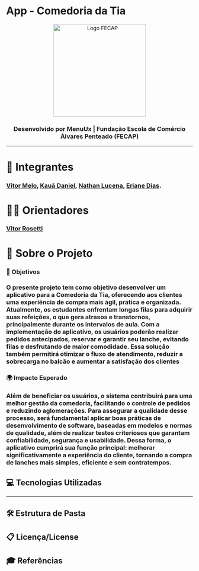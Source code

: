 # App - Comedoria da Tia
<p align="center">
  <a href="https://www.fecap.br/" target="_blank">
    <img src="https://github.com/user-attachments/assets/27727ad3-c71d-4bc5-99c5-c8b667173a81" alt="Logo FECAP" width="250"/>
  </a>
</p>

<h3 align="center">Desenvolvido por <strong>MenuUx</strong> | Fundação Escola de Comércio Álvares Penteado (FECAP)</h3>

---

# 👥 Integrantes
<h3> <a href="https://www.linkedin.com/in/oficialvitormelo/">Vitor Melo</a>, <a href="https://www.linkedin.com/in/kau%C3%A3-aguiar-9979742b5/">Kauã Daniel</a>, <a href="https://www.linkedin.com/in/nathanlucena/">Nathan Lucena</a>, <a href="https://www.linkedin.com/in/eriane-dos-santos-oliveira-cfp-pqo-paap-53116292/">Eriane Dias</a>.
</h3>


# 👨‍🏫 Orientadores
<h3><a href="https://www.linkedin.com/in/victorbarq/?originalSubdomain=br">Vitor Rosetti</a></h3>


# 🧠 Sobre o Projeto

### 🎯 Objetivos
<h3>O presente projeto tem como objetivo desenvolver um aplicativo para a Comedoria
da Tia, oferecendo aos clientes uma experiência de compra mais ágil, prática e organizada.
Atualmente, os estudantes enfrentam longas filas para adquirir suas refeições, o que gera
atrasos e transtornos, principalmente durante os intervalos de aula.
Com a implementação do aplicativo, os usuários poderão realizar pedidos
antecipados, reservar e garantir seu lanche, evitando filas e desfrutando de maior
comodidade. Essa solução também permitirá otimizar o fluxo de atendimento, reduzir a
sobrecarga no balcão e aumentar a satisfação dos clientes</h3>

### 🌍 Impacto Esperado
<h3>Além de beneficiar os usuários, o sistema contribuirá para uma melhor gestão da
comedoria, facilitando o controle de pedidos e reduzindo aglomerações. Para assegurar a
qualidade desse processo, será fundamental aplicar boas práticas de desenvolvimento de
software, baseadas em modelos e normas de qualidade, além de realizar testes criteriosos
que garantam confiabilidade, segurança e usabilidade.
Dessa forma, o aplicativo cumprirá sua função principal: melhorar significativamente
a experiência do cliente, tornando a compra de lanches mais simples, eficiente e sem
contratempos.</h3>

## 💻 Tecnologias Utilizadas



---

## 🛠 Estrutura de Pasta

## 📋 Licença/License

## 🎓 Referências

